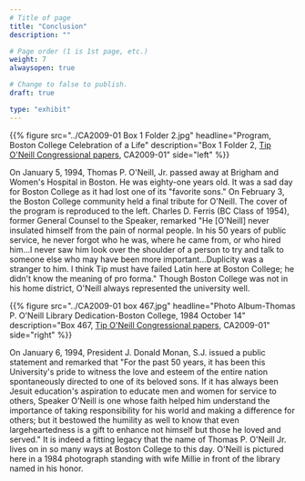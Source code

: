 ```yaml
---
# Title of page
title: "Conclusion"
description: ""

# Page order (1 is 1st page, etc.)
weight: 7
alwaysopen: true

# Change to false to publish.
draft: true

type: "exhibit"
---
```


{{% figure src="../CA2009-01 Box 1 Folder 2.jpg"
           headline="Program, Boston College Celebration of a Life" 
           description="Box 1 Folder 2, [Tip O'Neill Congressional papers](https://bc-primo.hosted.exlibrisgroup.com/permalink/f/l6ucgu/ALMA-BC21339013100001021), CA2009-01" 
           side="left" %}}
		   
On January 5, 1994, Thomas P. O'Neill, Jr. passed away at Brigham and Women's Hospital in Boston. He was eighty-one years old. It was a sad day for Boston College as it had lost one of its "favorite sons." On February 3, the Boston College community held a final tribute for O'Neill. The cover of the program is reproduced to the left. Charles D. Ferris (BC Class of 1954), former General Counsel to the Speaker, remarked "He [O'Neill] never insulated himself from the pain of normal people. In his 50 years of public service, he never forgot who he was, where he came from, or who hired him...I never saw him look over the shoulder of a person to try and talk to someone else who may have been more important...Duplicity was a stranger to him. I think Tip must have failed Latin here at Boston College; he didn't know the meaning of pro forma." Though Boston College was not in his home district, O'Neill always represented the university well.

{{% figure src="../CA2009-01 box 467.jpg"
           headline="Photo Album-Thomas P. O'Neill Library Dedication-Boston College, 1984 October 14" 
           description="Box 467, [Tip O'Neill Congressional papers](https://bc-primo.hosted.exlibrisgroup.com/permalink/f/l6ucgu/ALMA-BC21339013100001021), CA2009-01" side="right" %}}

On January 6, 1994, President J. Donald Monan, S.J. issued a public statement and remarked that "For the past 50 years, it has been this University's pride to witness the love and esteem of the entire nation spontaneously directed to one of its beloved sons. If it has always been Jesuit education's aspiration to educate men and women for service to others, Speaker O'Neill is one whose faith helped him understand the importance of taking responsibility for his world and making a difference for others; but it bestowed the humility as well to know that even largeheartedness is a gift to enhance not himself but those he loved and served." It is indeed a fitting legacy that the name of Thomas P. O'Neill Jr. lives on in so many ways at Boston College to this day. O'Neill is pictured here in a 1984 photograph standing with wife Millie in front of the library named in his honor.



